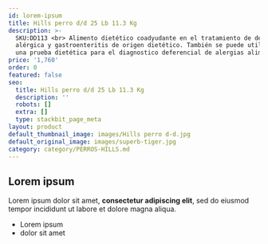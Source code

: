 ```yaml
---
id: lorem-ipsum
title: Hills perro d/d 25 Lb 11.3 Kg
description: >-
  SKU:DD113 <br> Alimento dietético coadyudante en el tratamiento de dermatitis
  alérgica y gastroenteritis de origen dietético. También se puede utilizar como
  una prueba dietética para el diagnostico deferencial de alergias alimentarias
price: '1,760'
order: 0
featured: false
seo:
  title: Hills perro d/d 25 Lb 11.3 Kg
  description: ''
  robots: []
  extra: []
  type: stackbit_page_meta
layout: product
default_thumbnail_image: images/Hills perro d-d.jpg
default_original_image: images/superb-tiger.jpg
category: category/PERROS-HILLS.md
---
```

## Lorem ipsum

Lorem ipsum dolor sit amet, **consectetur adipiscing elit**, sed do eiusmod tempor incididunt ut labore et dolore magna aliqua.

- Lorem ipsum
- dolor sit amet